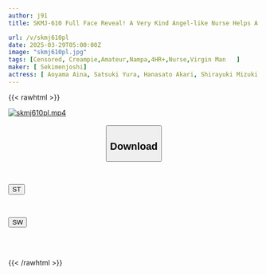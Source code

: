 ```yaml
---
author: j91
title: SKMJ-610 Full Face Reveal! A Very Kind Angel-like Nurse Helps A Boy With Three Problems, Phimosis, Impotence And Virginity, Masturbate! ! A Very Cute Naked Body And A Fully Erect Penis Are Thrust Deep Into The White Coat! I Came Inside Her Many Times Until My Balls Were Empty! An Extremely Beautiful Nurse Is Discovered

url: /v/skmj610pl
date: 2025-03-29T05:00:00Z
image: "skmj610pl.jpg"
tags: [Censored, Creampie,Amateur,Nampa,4HR+,Nurse,Virgin Man	]
maker: [ Sekimenjoshi]
actress: [ Aoyama Aina, Satsuki Yura, Hanasato Akari, Shirayuki Mizuki ]
---
```



{{< rawhtml >}}

<div class="video" data-videoid="GJW8xP6Bmwsl81">
    <a href="javascript:;">
        <img src="/v/skmj610pl/skmj610pl.jpg" width="WIDTH" height="HEIGHT" alt="skmj610pl.mp4" loading="lazy">
    </a>
</div>

<script type="text/javascript" src="https://j91.asia/asset/on-demand-st.js"></script>

<br>
  <link rel="stylesheet" href="https://j91.asia/asset/bs5.css">
  
  <center>
  <button class="btn btn-primary" type="button" data-bs-toggle="collapse" data-bs-target=".multi-collapse" aria-expanded="false" aria-controls="multiCollapseExample1 multiCollapseExample2"><h2>Download</h2></button></center>
</p>
<div class="row">
  <div class="col">
    <div class="collapse multi-collapse" id="multiCollapseExample1">
      <div class="card card-body">
	      	      <br>
<div class="buttons">  
<p><a href="/v/skmj610pl/st.html" target="_blank"><button class="btn-hover color-3"><i class="fa fa-download"></i> ST</button></a></p></div>
    </div>
  </div>
</div>
  <div class="col">
    <div class="collapse multi-collapse" id="multiCollapseExample2">
      <div class="card card-body">
	      <br>
<div class="buttons">
<p><a href="/v/skmj610pl/sw.html" target="_blank"><button class="btn-hover color-2"><i class="fa fa-download"></i> SW</button></a></p></div>
<br><br>
      </div>
    </div>
  </div>
</div>

{{< /rawhtml >}}
